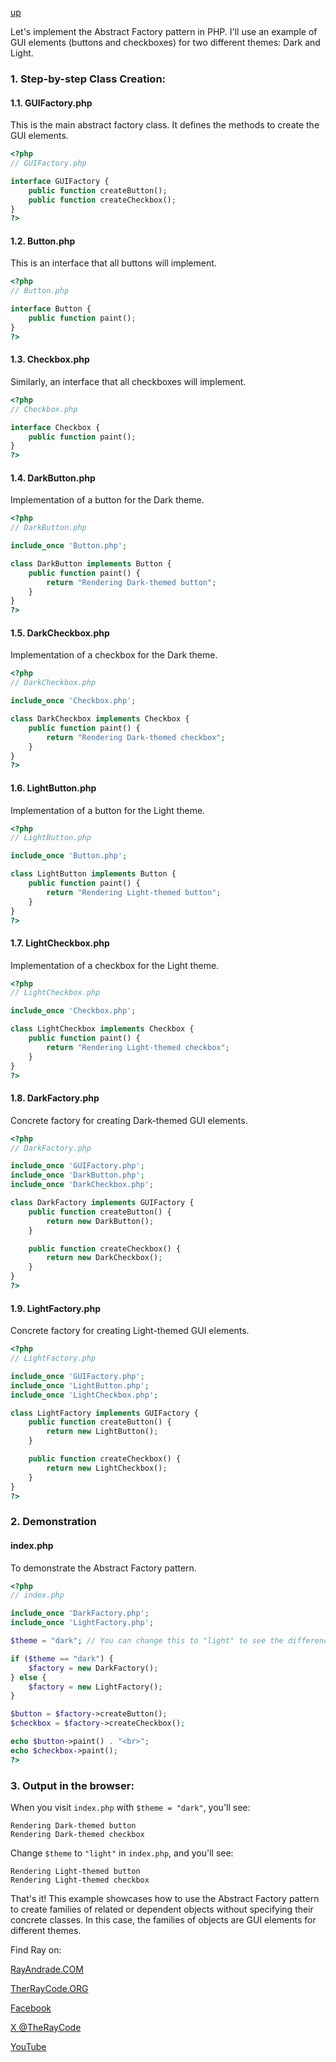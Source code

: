 [up](../README.md)

Let's implement the Abstract Factory pattern in PHP. I'll use an example of GUI elements (buttons and checkboxes) for two different themes: Dark and Light. 

### 1. Step-by-step Class Creation:

#### 1.1. GUIFactory.php

This is the main abstract factory class. It defines the methods to create the GUI elements.

```php
<?php
// GUIFactory.php

interface GUIFactory {
    public function createButton();
    public function createCheckbox();
}
?>
```

#### 1.2. Button.php

This is an interface that all buttons will implement.

```php
<?php
// Button.php

interface Button {
    public function paint();
}
?>
```

#### 1.3. Checkbox.php

Similarly, an interface that all checkboxes will implement.

```php
<?php
// Checkbox.php

interface Checkbox {
    public function paint();
}
?>
```

#### 1.4. DarkButton.php

Implementation of a button for the Dark theme.

```php
<?php
// DarkButton.php

include_once 'Button.php';

class DarkButton implements Button {
    public function paint() {
        return "Rendering Dark-themed button";
    }
}
?>
```

#### 1.5. DarkCheckbox.php

Implementation of a checkbox for the Dark theme.

```php
<?php
// DarkCheckbox.php

include_once 'Checkbox.php';

class DarkCheckbox implements Checkbox {
    public function paint() {
        return "Rendering Dark-themed checkbox";
    }
}
?>
```

#### 1.6. LightButton.php

Implementation of a button for the Light theme.

```php
<?php
// LightButton.php

include_once 'Button.php';

class LightButton implements Button {
    public function paint() {
        return "Rendering Light-themed button";
    }
}
?>
```

#### 1.7. LightCheckbox.php

Implementation of a checkbox for the Light theme.

```php
<?php
// LightCheckbox.php

include_once 'Checkbox.php';

class LightCheckbox implements Checkbox {
    public function paint() {
        return "Rendering Light-themed checkbox";
    }
}
?>
```

#### 1.8. DarkFactory.php

Concrete factory for creating Dark-themed GUI elements.

```php
<?php
// DarkFactory.php

include_once 'GUIFactory.php';
include_once 'DarkButton.php';
include_once 'DarkCheckbox.php';

class DarkFactory implements GUIFactory {
    public function createButton() {
        return new DarkButton();
    }

    public function createCheckbox() {
        return new DarkCheckbox();
    }
}
?>
```

#### 1.9. LightFactory.php

Concrete factory for creating Light-themed GUI elements.

```php
<?php
// LightFactory.php

include_once 'GUIFactory.php';
include_once 'LightButton.php';
include_once 'LightCheckbox.php';

class LightFactory implements GUIFactory {
    public function createButton() {
        return new LightButton();
    }

    public function createCheckbox() {
        return new LightCheckbox();
    }
}
?>
```

### 2. Demonstration

#### index.php

To demonstrate the Abstract Factory pattern.

```php
<?php
// index.php

include_once 'DarkFactory.php';
include_once 'LightFactory.php';

$theme = "dark"; // You can change this to "light" to see the difference

if ($theme == "dark") {
    $factory = new DarkFactory();
} else {
    $factory = new LightFactory();
}

$button = $factory->createButton();
$checkbox = $factory->createCheckbox();

echo $button->paint() . "<br>";
echo $checkbox->paint();
?>
```

### 3. Output in the browser:

When you visit `index.php` with `$theme = "dark"`, you'll see:

```
Rendering Dark-themed button
Rendering Dark-themed checkbox
```

Change `$theme` to `"light"` in `index.php`, and you'll see:

```
Rendering Light-themed button
Rendering Light-themed checkbox
```

That's it! This example showcases how to use the Abstract Factory pattern to create families of related or dependent objects without specifying their concrete classes. In this case, the families of objects are GUI elements for different themes.


Find Ray on:

[RayAndrade.COM](https://www.RayAndrade.com)

[TherRayCode.ORG](https://www.TheRayCode.org)

[Facebook](https://www.facebook.com/TheRayCode/)

[X @TheRayCode](https://www.x.com/TheRayCode/)

[YouTube](https://www.youtube.com/TheRayCode/)
